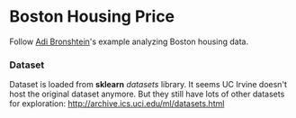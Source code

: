 # Boston Housing Price
Follow [Adi Bronshtein](https://medium.com/towards-data-science/simple-and-multiple-linear-regression-in-python-c928425168f9)'s example analyzing Boston housing data. 

### Dataset
Dataset is loaded from **sklearn** *datasets* library. 
It seems UC Irvine doesn't host the original dataset anymore. But they still have lots of other datasets for exploration: http://archive.ics.uci.edu/ml/datasets.html
